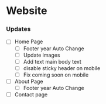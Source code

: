 # Website



### Updates
- [ ] Home Page
    - [ ] Footer year Auto Change
    - [ ] Update images
    - [ ] Add text main body text
    - [ ] disable sticky header on mobile
    - [ ] Fix coming soon on mobile
- [ ] About Page
    - [ ] Footer year Auto Change
- [ ] Contact page